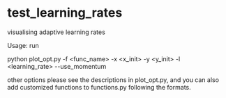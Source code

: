 # test_learning_rates
visualising adaptive learning rates

Usage: run

python plot_opt.py -f <func_name> -x <x_init> -y <y_init> -l <learning_rate> --use_momentum

other options please see the descriptions in plot_opt.py, and you can also add customized functions to functions.py following the formats.
